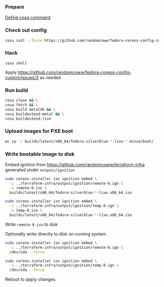 ### Prepare

[Define cosa command](../../README.md)

### Check out config

```bash
cosa init --force https://github.com/randomcoww/fedora-coreos-config-custom.git --branch f35 builds/client
```

### Hack

```
cosa shell
```

Apply https://github.com/randomcoww/fedora-coreos-config-custom/issues/3 as needed

### Run build

```bash
cosa clean && \
cosa fetch && \
cosa build metal4k && \
cosa buildextend-metal && \
cosa buildextend-live
```

### Upload images for PXE boot

```bash
mc cp -r builds/latest/x86_64/fedora-silverblue-*-live-* minio/boot/
```

### Write bootable image to disk

Embed ignition from https://github.com/randomcoww/terraform-infra generated under `outputs/ignition`

```bash
sudo coreos-installer iso ignition embed \
  -i ../terraform-infra/output/ignition/remote-0.ign \
  -o remote-0.iso \
  builds/latest/x86_64/fedora-silverblue-*-live.x86_64.iso

sudo coreos-installer iso ignition embed \
  -i ../terraform-infra/output/ignition/temp-0.ign \
  -o temp-0.iso \
  builds/latest/x86_64/fedora-silverblue-*-live.x86_64.iso
```

Write `remote-0.iso` to disk

Optionally write directly to disk on running system

```bash
sudo coreos-installer iso ignition embed \
  -i ../terraform-infra/output/ignition/remote-0.ign \
  /dev/sda --force

sudo coreos-installer iso ignition embed \
  -i ../terraform-infra/output/ignition/temp-0.ign \
  /dev/sda --force
```
Reboot to apply changes
